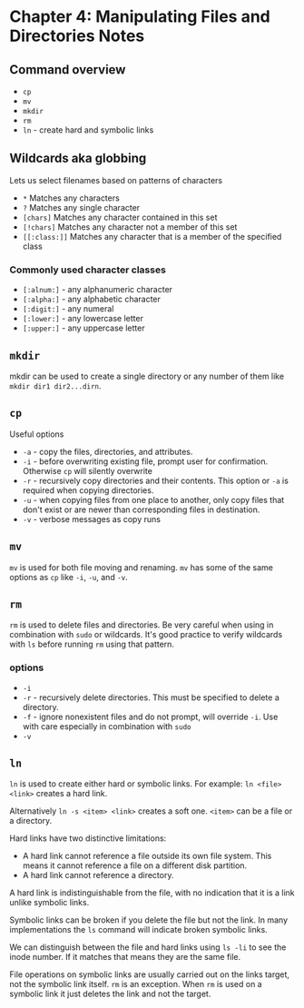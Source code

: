 # Chapter 4: Manipulating Files and Directories Notes

## Command overview

* `cp`
* `mv`
* `mkdir`
* `rm`
* `ln` - create hard and symbolic links

## Wildcards aka globbing
Lets us select filenames based on patterns of characters

* `*` Matches any characters
* `?` Matches any single character
* `[chars]` Matches any character contained in this set
* `[!chars]` Matches any character not a member of this set
* `[[:class:]]` Matches any character that is a member of the specified class

### Commonly used character classes

* `[:alnum:]` - any alphanumeric character
* `[:alpha:]` - any alphabetic character
* `[:digit:]` - any numeral
* `[:lower:]` - any lowercase letter
* `[:upper:]` - any uppercase letter

## `mkdir`

mkdir can be used to create a single directory or any number of them like `mkdir dir1 dir2...dirn`.

## `cp`
Useful options
* `-a` - copy the files, directories, and attributes.
* `-i` - before overwriting existing file, prompt user for confirmation. Otherwise `cp` will silently overwrite
* `-r` - recursively copy directories and their contents. This option or `-a` is required when copying directories.
* `-u` - when copying files from one place to another, only copy files that don't exist or are newer than corresponding files in destination.
* `-v` - verbose messages as copy runs

## `mv`
`mv` is used for both file moving and renaming. `mv` has some of the same options as `cp` like `-i`, `-u`, and `-v`.

## `rm`
`rm` is used to delete files and directories. Be very careful when using in combination with `sudo` or wildcards. It's good practice to verify wildcards with `ls` before
running `rm` using that pattern.

### options
* `-i`
* `-r` - recursively delete directories. This must be specified to delete a directory.
* `-f` - ignore nonexistent files and do not prompt, will override `-i`. Use with care especially in combination with `sudo`
* `-v`

## `ln`
`ln` is used to create either hard or symbolic links. For example:
`ln <file> <link>` creates a hard link.

Alternatively `ln -s <item> <link>` creates a soft one. `<item>` can be a file or a directory.

Hard links have two distinctive limitations:
* A hard link cannot reference a file outside its own file system. This means it cannot reference a file on a different disk partition.
* A hard link cannot reference a directory.

A hard link is indistinguishable from the file, with no indication that it is a link unlike symbolic links.

Symbolic links can be broken if you delete the file but not the link. In many implementations the `ls` command will indicate broken symbolic links.

We can distinguish between the file and hard links using `ls -li` to see the inode number. If it matches that means they are the same file.

File operations on symbolic links are usually carried out on the links target, not the symbolic link itself. `rm` is an exception. When `rm` is used on a symbolic link
it just deletes the link and not the target.
